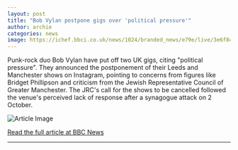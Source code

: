```yaml
---
layout: post
title: "Bob Vylan postpone gigs over 'political pressure'"
author: archie
categories: news
image: https://ichef.bbci.co.uk/news/1024/branded_news/e79e/live/3e6f8470-b00b-11f0-8f34-995d899817c0.jpg
---
```

Punk-rock duo Bob Vylan have put off two UK gigs, citing "political pressure". They announced the postponement of their Leeds and Manchester shows on Instagram, pointing to concerns from figures like Bridget Phillipson and criticism from the Jewish Representative Council of Greater Manchester. The JRC's call for the shows to be cancelled followed the venue's perceived lack of response after a synagogue attack on 2 October.

![Article Image](https://ichef.bbci.co.uk/news/1024/branded_news/e79e/live/3e6f8470-b00b-11f0-8f34-995d899817c0.jpg)

[Read the full article at BBC News](https://www.bbc.com/news/articles/cpd2zzqygqyo?at_medium=RSS&at_campaign=rss)

---
